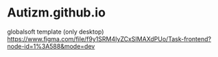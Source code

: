 # Autizm.github.io
globalsoft template (only desktop)
https://www.figma.com/file/f9y1SRM4IyZCxSIMAXdPUo/Task-frontend?node-id=1%3A588&mode=dev
